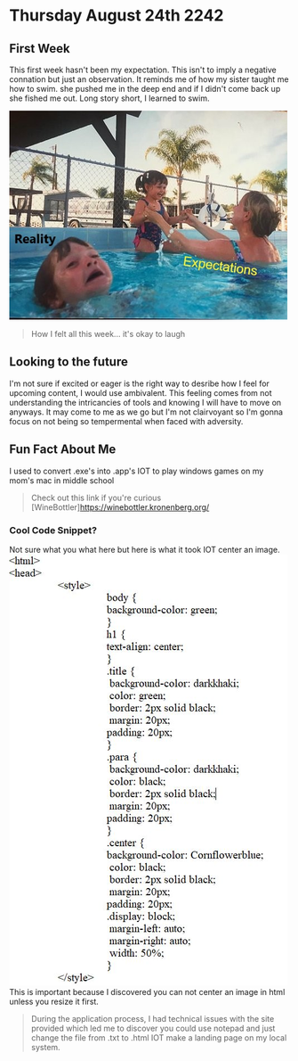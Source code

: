 # Thursday August 24th 2242

## First Week
This first week hasn't been my expectation. This isn't to imply a negative connation but just an observation. It reminds me of how my sister taught me how to swim. she pushed me in the deep end and if I didn't come back up she fished me out. Long story short, I learned to swim.

![Alt text](img/MyGithubExperience.jpg)
> How I felt all this week... it's okay to laugh

## Looking to the future
I'm not sure if excited or eager is the right way to desribe how I feel for upcoming content, I would use ambivalent. This feeling comes from not understanding the intricancies of tools and knowing I will have to move on anyways. It may come to me as we go but I'm not clairvoyant so I'm gonna focus on not being so tempermental when faced with adversity.

## Fun Fact About Me
I used to convert .exe's into .app's IOT to play windows games on my mom's mac in middle school
> Check out this link if you're curious [WineBottler]https://winebottler.kronenberg.org/

### Cool Code Snippet?
Not sure what you what here but here is what it took IOT center an image.
![Alt text](img/Codesnippet.JPG)
This is important because I discovered you can not center an image in html unless you resize it first.
> During the application process, I had technical issues with the site provided which led me to discover you could use notepad and just change the file from .txt to .html IOT make a landing page on my local system.